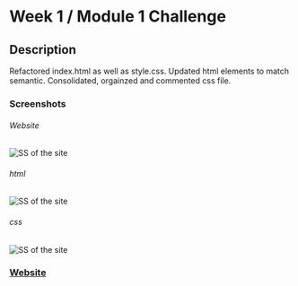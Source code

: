 # Week 1 / Module 1 Challenge

## Description 

Refactored index.html as well as style.css. Updated html elements to match semantic. Consolidated, orgainzed and commented css file.

### Screenshots

###### Website
![SS of the site](https://roodhouse.github.io/weekOne/assets/images/ss01.png)

###### html
![SS of the site](https://roodhouse.github.io/weekOne/assets/images/ss02.png)

###### css
![SS of the site](https://roodhouse.github.io/weekOne/assets/images/ss03.png)

### [Website](https://roodhouse.github.io/weekOne/)
